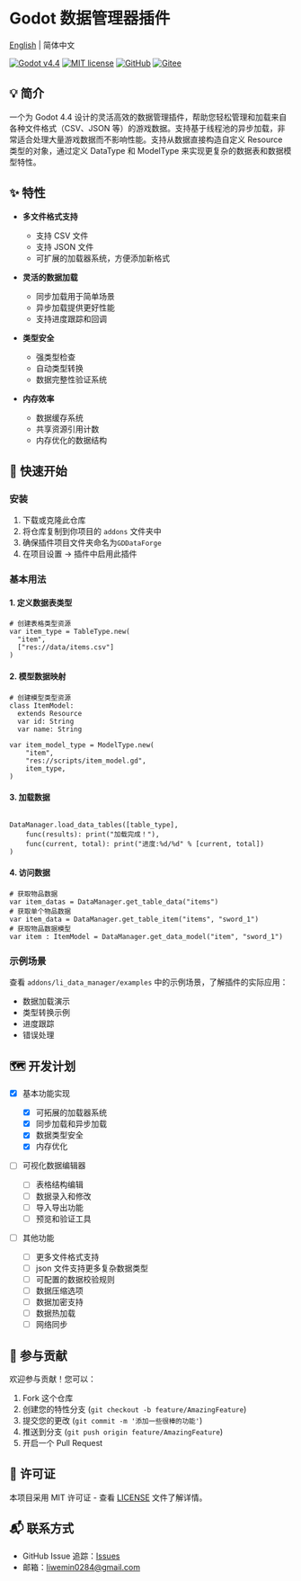 # Godot 数据管理器插件

[English](README-EN.md) | 简体中文

[![Godot v4.4](https://img.shields.io/badge/Godot-v4.4-%23478cbf)](https://godotengine.org/)
[![MIT license](https://img.shields.io/badge/license-MIT-brightgreen.svg)](../../LICENSE)
[![GitHub](https://img.shields.io/badge/GitHub-仓库-black?logo=github)](https://github.com/Liweimin0512/GDDataForge)
[![Gitee](https://img.shields.io/badge/Gitee-仓库-red?logo=gitee)](https://gitee.com/Giab/GDDataForge)

## 💡 简介

一个为 Godot 4.4 设计的灵活高效的数据管理插件，帮助您轻松管理和加载来自各种文件格式（CSV、JSON 等）的游戏数据。支持基于线程池的异步加载，非常适合处理大量游戏数据而不影响性能。支持从数据直接构造自定义 Resource 类型的对象，通过定义 DataType 和 ModelType 来实现更复杂的数据表和数据模型特性。

## ✨ 特性

- **多文件格式支持**

  - 支持 CSV 文件
  - 支持 JSON 文件
  - 可扩展的加载器系统，方便添加新格式

- **灵活的数据加载**

  - 同步加载用于简单场景
  - 异步加载提供更好性能
  - 支持进度跟踪和回调

- **类型安全**

  - 强类型检查
  - 自动类型转换
  - 数据完整性验证系统

- **内存效率**
  - 数据缓存系统
  - 共享资源引用计数
  - 内存优化的数据结构

## 🚀 快速开始

### 安装

1. 下载或克隆此仓库
2. 将仓库复制到你项目的 `addons` 文件夹中
3. 确保插件项目文件夹命名为`GDDataForge`
4. 在项目设置 -> 插件中启用此插件

### 基本用法

#### 1. **定义数据表类型**

```gdscript
# 创建表格类型资源
var item_type = TableType.new(
  "item",
  ["res://data/items.csv"]
)
```

#### 2. **模型数据映射**

```gdscript
# 创建模型类型资源
class ItemModel:
  extends Resource
  var id: String
  var name: String

var item_model_type = ModelType.new(
	"item",
	"res://scripts/item_model.gd",
	item_type,
)
```

#### 3. **加载数据**

```gdscript

DataManager.load_data_tables([table_type],
	func(results): print("加载完成！"),
	func(current, total): print("进度:%d/%d" % [current, total])
)
```

#### 4. **访问数据**

```gdscript
# 获取物品数据
var item_datas = DataManager.get_table_data("items")
# 获取单个物品数据
var item_data = DataManager.get_table_item("items", "sword_1")
# 获取物品数据模型
var item : ItemModel = DataManager.get_data_model("item", "sword_1")
```

### 示例场景

查看 `addons/li_data_manager/examples` 中的示例场景，了解插件的实际应用：

- 数据加载演示
- 类型转换示例
- 进度跟踪
- 错误处理

## 🗺️ 开发计划

- [x] 基本功能实现

  - [x] 可拓展的加载器系统
  - [x] 同步加载和异步加载
  - [x] 数据类型安全
  - [x] 内存优化

- [ ] 可视化数据编辑器

  - [ ] 表格结构编辑
  - [ ] 数据录入和修改
  - [ ] 导入导出功能
  - [ ] 预览和验证工具

- [ ] 其他功能
  - [ ] 更多文件格式支持
  - [ ] json 文件支持更多复杂数据类型
  - [ ] 可配置的数据校验规则
  - [ ] 数据压缩选项
  - [ ] 数据加密支持
  - [ ] 数据热加载
  - [ ] 网络同步

## 🤝 参与贡献

欢迎参与贡献！您可以：

1. Fork 这个仓库
2. 创建您的特性分支 (`git checkout -b feature/AmazingFeature`)
3. 提交您的更改 (`git commit -m '添加一些很棒的功能'`)
4. 推送到分支 (`git push origin feature/AmazingFeature`)
5. 开启一个 Pull Request

## 📄 许可证

本项目采用 MIT 许可证 - 查看 [LICENSE](/LICENSE) 文件了解详情。

## 📬 联系方式

- GitHub Issue 追踪：[Issues](https://github.com/Liweimin0512/GDDataForge/issues)
- 邮箱：[liwemin0284@gmail.com](liwemin0284@gmail.com)
